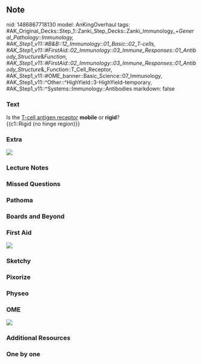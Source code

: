 ## Note
nid: 1486867718130
model: AnKingOverhaul
tags: #AK_Original_Decks::Step_1::Zanki_Step_Decks::Zanki_Immunology_+_General_Pathology::Immunology, #AK_Step1_v11::#B&B::12_Immunology::01_Basic::02_T-cells, #AK_Step1_v11::#FirstAid::02_Immunology::03_Immune_Responses::01_Antibody_Structure_&_Function, #AK_Step1_v11::#FirstAid::02_Immunology::03_Immune_Responses::01_Antibody_Structure_&_Function::T_Cell_Receptor, #AK_Step1_v11::#OME_banner::Basic_Science::07_Immunology, #AK_Step1_v11::^Other::^HighYield::3-HighYield-temporary, #AK_Step1_v11::^Systems::Immunology::Antibodies
markdown: false

### Text
<div>
  Is the <u>T-cell antigen receptor</u> <b>mobile</b> or
  <b>rigid</b>?
</div>
<div>
  {{c1::Rigid (no hinge region)}}
</div>

### Extra
<img src="paste-34308198760747.jpg">

### Lecture Notes


### Missed Questions


### Pathoma


### Boards and Beyond


### First Aid
<img src="tmpo7G6SR.png">

### Sketchy


### Pixorize


### Physeo


### OME
<div class="ome-widget">
  <a href=
  "https://onlinemeded.org/spa/immunology?ref=anki"><img src=
  "_OME_AnkiFlashcards_Topic_1.png"></a>
</div>

### Additional Resources


### One by one

